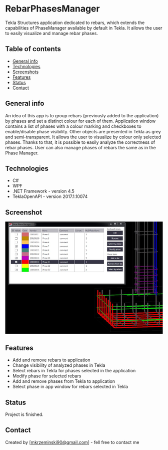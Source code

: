 # RebarPhasesManager
Tekla Structures application dedicated to rebars, which extends the capabilities of PhaseManager available by default in Tekla. It allows the user to easily visualize and manage rebar phases.

## Table of contents
* [General info](#general-info)
* [Technologies](#technologies)
* [Screenshots](#screenshots)
* [Features](#features)
* [Status](#status)
* [Contact](#contact)

## General info
An idea of this app is to group rebars (previously added to the application) by phases and set a distinct colour for each of them. Application window contains a list of phases with a colour marking and checkboxes to enable/disable phase visibility. Other objects are presented in Tekla as grey and semi-transparent. It allows the user to visualize by colour only selected phases. Thanks to that, it is possible to easily analyze the correctness of rebar phases. User can also manage phases of rebars the same as in the Phase Manager.

## Technologies
* C#
* WPF
* .NET Framework - version 4.5
* TeklaOpenAPI - version 2017.1.10074

## Screenshot
![Example screenshot](./img/screenshot.JPG)

## Features
* Add and remove rebars to application
* Change visibility of analyzed phases in Tekla
* Select rebars in Tekla for phases selected in the application
* Modify phase for selected rebars
* Add and remove phases from Tekla to application
* Select phase in app window for rebars selected in Tekla

## Status
Project is finished.

## Contact
Created by [mkrzeminski90@gmail.com] - fell free to contact me
